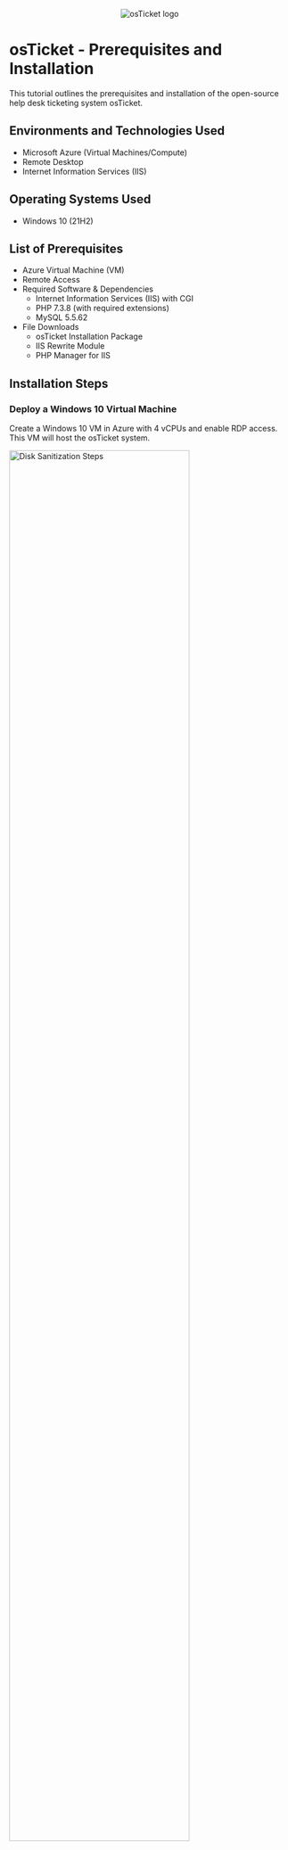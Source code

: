 <p align="center">
<img src="https://i.imgur.com/Clzj7Xs.png" alt="osTicket logo"/>
</p>

<h1>osTicket - Prerequisites and Installation</h1>
This tutorial outlines the prerequisites and installation of the open-source help desk ticketing system osTicket.<br />


<h2>Environments and Technologies Used</h2>

- Microsoft Azure (Virtual Machines/Compute)
- Remote Desktop
- Internet Information Services (IIS)

<h2>Operating Systems Used </h2>

- Windows 10</b> (21H2)

<h2>List of Prerequisites</h2>

- Azure Virtual Machine (VM)
- Remote Access
- Required Software & Dependencies
  - Internet Information Services (IIS) with CGI
  - PHP 7.3.8 (with required extensions)
  - MySQL 5.5.62
- File Downloads
  - osTicket Installation Package
  - IIS Rewrite Module
  - PHP Manager for IIS

<h2>Installation Steps</h2>
<h3>Deploy a Windows 10 Virtual Machine</h3>

<p>
Create a Windows 10 VM in Azure with 4 vCPUs and enable RDP access. This VM will host the osTicket system.
</p>
<p>
<img src="https://i.imgur.com/lcXtcZK.png" height="80%" width="80%" alt="Disk Sanitization Steps"/>
</p>
<br />

<h3>Install IIS, PHP, MySQL</h3>

<p>
- Enable IIS (Internet Information Services) with CGI
- Install PHP 7.3.8 and enable required extensions (php_imap.dll, php_intl.dll, php_opcache.dll)
- Install MySQL 5.5.62, creating a database for osTicket
</p>
<p>
<img src="https://i.imgur.com/DJmEXEB.png" height="80%" width="80%" alt="Disk Sanitization Steps"/>
</p>
<br />

<h3>Download and Configure osTicket</h3>

<p>
- Extract osTicket installation files and move them 
- Rename the upload folder to osTicket.
- Register PHP in IIS and restart the web server.
</p>
<p>
<img src="https://i.imgur.com/DJmEXEB.png" height="80%" width="80%" alt="Disk Sanitization Steps"/>
</p>
<br />

<h3>Set Up osTicket in the Browser and Final Configuration</h3>

<p>
- Open osTicket setup page in a web browser.
- Configure database settings (MySQL root credentials).
- Complete initial helpdesk configuration (name, default email, admin login).
- Rename ost-sampleconfig.php to ost-config.php and adjust file permissions.
- Delete the setup directory for security.
- Set ost-config.php to read-only to prevent unauthorized changes.
</p>
<p>
<img src="https://i.imgur.com/DJmEXEB.png" height="80%" width="80%" alt="Disk Sanitization Steps"/>
</p>
